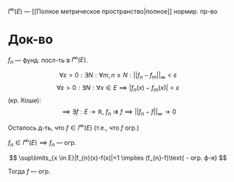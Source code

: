 $l^{\infty}(E)$ — [[Полное метрическое пространство|полное]] нормир. пр-во
# Док-во

$f_{n}$ — фунд. посл-ть в $l^{\infty}(E)$.

$$
\forall \varepsilon>0: \exists N: \forall m,n\geq N: ||f_{n}-f_{m}||_{\infty}<\varepsilon 
$$
$$
\forall \varepsilon>0: \exists N: \forall x \in E \implies |f_{n}(x)-f_{m}(x)|<\varepsilon
$$
(кр. Коши):
$$
\implies \exists f: E\to \mathbb{R},\ f_{n}\rightrightarrows f\implies ||f_{n}-f||_{\infty}\to 0 
$$

Осталось д-ть, что $f \in l^{\infty}(E)$ (т.е., что $f$ огр.)

$f_{n} \in l^{\infty}(E)\implies f_{n}$ — огр.

$$
\sup\limits_{x \in E}|f_{n}(x)-f(x)|<1 \implies (f_{n}-f)\text{ - огр. ф-я}
$$

Тогда $f$ — огр.